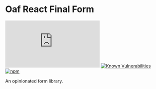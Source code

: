 # Oaf React Final Form

[![type-coverage](https://img.shields.io/badge/dynamic/json.svg?label=type-coverage&prefix=%E2%89%A5&suffix=%&query=$.typeCoverage.atLeast&uri=https%3A%2F%2Fraw.githubusercontent.com%2Foaf-project%2Foaf-react-final-form%2Fmaster%2Fpackage.json)](https://github.com/plantain-00/type-coverage)
[![Known Vulnerabilities](https://snyk.io/test/github/oaf-project/oaf-react-final-form/badge.svg?targetFile=package.json)](https://snyk.io/test/github/oaf-project/oaf-react-final-form?targetFile=package.json)
[![npm](https://img.shields.io/npm/v/oaf-react-final-form.svg)](https://www.npmjs.com/package/oaf-react-final-form)

An opinionated form library.
